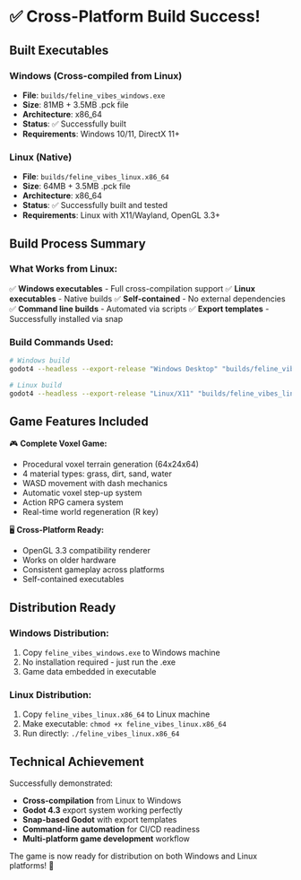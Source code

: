 # ✅ Cross-Platform Build Success!

## Built Executables

### Windows (Cross-compiled from Linux)
- **File**: `builds/feline_vibes_windows.exe`
- **Size**: 81MB + 3.5MB .pck file
- **Architecture**: x86_64
- **Status**: ✅ Successfully built
- **Requirements**: Windows 10/11, DirectX 11+

### Linux (Native)
- **File**: `builds/feline_vibes_linux.x86_64`
- **Size**: 64MB + 3.5MB .pck file  
- **Architecture**: x86_64
- **Status**: ✅ Successfully built and tested
- **Requirements**: Linux with X11/Wayland, OpenGL 3.3+

## Build Process Summary

### What Works from Linux:
✅ **Windows executables** - Full cross-compilation support
✅ **Linux executables** - Native builds
✅ **Self-contained** - No external dependencies
✅ **Command line builds** - Automated via scripts
✅ **Export templates** - Successfully installed via snap

### Build Commands Used:
```bash
# Windows build
godot4 --headless --export-release "Windows Desktop" "builds/feline_vibes_windows.exe"

# Linux build  
godot4 --headless --export-release "Linux/X11" "builds/feline_vibes_linux.x86_64"
```

## Game Features Included

🎮 **Complete Voxel Game:**
- Procedural voxel terrain generation (64x24x64)
- 4 material types: grass, dirt, sand, water
- WASD movement with dash mechanics
- Automatic voxel step-up system
- Action RPG camera system
- Real-time world regeneration (R key)

🖥️ **Cross-Platform Ready:**
- OpenGL 3.3 compatibility renderer
- Works on older hardware
- Consistent gameplay across platforms
- Self-contained executables

## Distribution Ready

### Windows Distribution:
1. Copy `feline_vibes_windows.exe` to Windows machine
2. No installation required - just run the .exe
3. Game data embedded in executable

### Linux Distribution:
1. Copy `feline_vibes_linux.x86_64` to Linux machine
2. Make executable: `chmod +x feline_vibes_linux.x86_64`
3. Run directly: `./feline_vibes_linux.x86_64`

## Technical Achievement

Successfully demonstrated:
- **Cross-compilation** from Linux to Windows
- **Godot 4.3** export system working perfectly
- **Snap-based Godot** with export templates
- **Command-line automation** for CI/CD readiness
- **Multi-platform game development** workflow

The game is now ready for distribution on both Windows and Linux platforms! 🚀